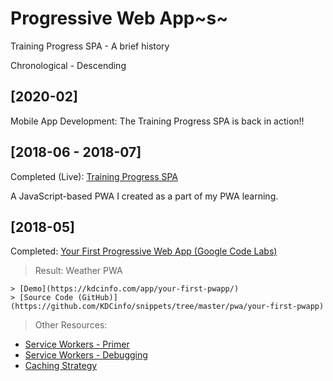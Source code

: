# Progressive Web App~s~

Training Progress SPA - A brief history

Chronological - Descending

## [2020-02]

Mobile App Development: The Training Progress SPA is back in action!!

## [2018-06 - 2018-07]

Completed (Live): [Training Progress SPA](https://kdcinfo.com/app/training/)

A JavaScript-based PWA I created as a part of my PWA learning.

## [2018-05]

Completed: [Your First Progressive Web App (Google Code Labs)](https://developers.google.com/web/fundamentals/codelabs/your-first-pwapp/)

> Result: Weather PWA

    > [Demo](https://kdcinfo.com/app/your-first-pwapp/)
    > [Source Code (GitHub)](https://github.com/KDCinfo/snippets/tree/master/pwa/your-first-pwapp)

> Other Resources:

  - [Service Workers - Primer](https://developers.google.com/web/fundamentals/primers/service-workers/)
  - [Service Workers - Debugging](https://codelabs.developers.google.com/codelabs/debugging-service-workers/#0)
  - [Caching Strategy](https://jakearchibald.com/2014/offline-cookbook/)
